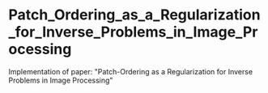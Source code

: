 # Patch_Ordering_as_a_Regularization_for_Inverse_Problems_in_Image_Processing
Implementation of paper: "Patch-Ordering as a Regularization for Inverse Problems in Image Processing"
